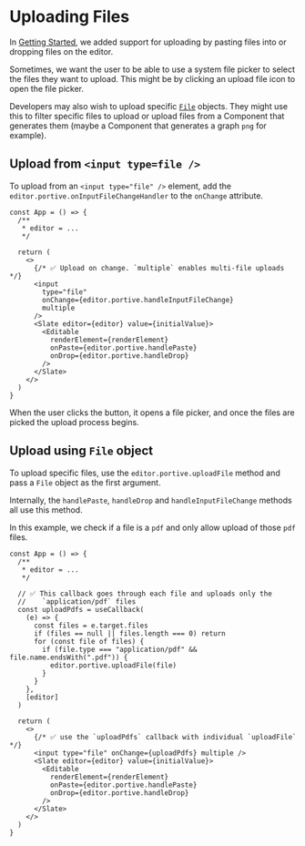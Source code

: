 # Uploading Files

In [Getting Started](./01-getting-started.md), we added support for uploading by pasting files into or dropping files on the editor.

Sometimes, we want the user to be able to use a system file picker to select the files they want to upload. This might be by clicking an upload file icon to open the file picker.

Developers may also wish to upload specific [`File`](https://developer.mozilla.org/en-US/docs/Web/API/File) objects. They might use this to filter specific files to upload or upload files from a Component that generates them (maybe a Component that generates a graph `png` for example).

## Upload from `<input type=file />`

To upload from an `<input type="file" />` element, add the `editor.portive.onInputFileChangeHandler` to the `onChange` attribute.

```tsx
const App = () => {
  /**
   * editor = ...
   */

  return (
    <>
      {/* ✅ Upload on change. `multiple` enables multi-file uploads */}
      <input
        type="file"
        onChange={editor.portive.handleInputFileChange}
        multiple
      />
      <Slate editor={editor} value={initialValue}>
        <Editable
          renderElement={renderElement}
          onPaste={editor.portive.handlePaste}
          onDrop={editor.portive.handleDrop}
        />
      </Slate>
    </>
  )
}
```

When the user clicks the button, it opens a file picker, and once the files are picked the upload process begins.

## Upload using `File` object

To upload specific files, use the `editor.portive.uploadFile` method and pass a `File` object as the first argument.

Internally, the `handlePaste`, `handleDrop` and `handleInputFileChange` methods all use this method.

In this example, we check if a file is a `pdf` and only allow upload of those `pdf` files.

```tsx
const App = () => {
  /**
   * editor = ...
   */

  // ✅ This callback goes through each file and uploads only the
  //    `application/pdf` files
  const uploadPdfs = useCallback(
    (e) => {
      const files = e.target.files
      if (files == null || files.length === 0) return
      for (const file of files) {
        if (file.type === "application/pdf" && file.name.endsWith(".pdf")) {
          editor.portive.uploadFile(file)
        }
      }
    },
    [editor]
  )

  return (
    <>
      {/* ✅ use the `uploadPdfs` callback with individual `uploadFile` */}
      <input type="file" onChange={uploadPdfs} multiple />
      <Slate editor={editor} value={initialValue}>
        <Editable
          renderElement={renderElement}
          onPaste={editor.portive.handlePaste}
          onDrop={editor.portive.handleDrop}
        />
      </Slate>
    </>
  )
}
```
